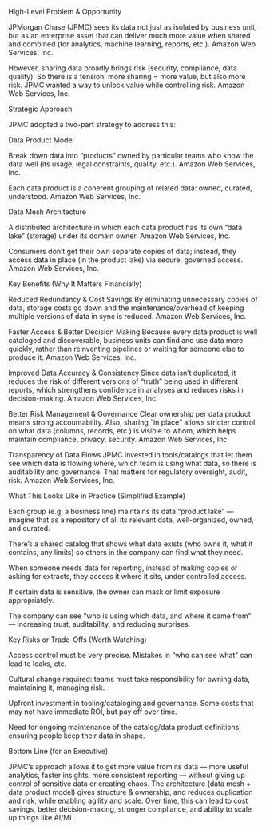 High-Level Problem & Opportunity

JPMorgan Chase (JPMC) sees its data not just as isolated by business unit, but as an enterprise asset that can deliver much more value when shared and combined (for analytics, machine learning, reports, etc.). 
Amazon Web Services, Inc.

However, sharing data broadly brings risk (security, compliance, data quality). So there is a tension: more sharing = more value, but also more risk. JPMC wanted a way to unlock value while controlling risk. 
Amazon Web Services, Inc.

Strategic Approach

JPMC adopted a two-part strategy to address this:

Data Product Model

Break down data into “products” owned by particular teams who know the data well (its usage, legal constraints, quality, etc.). 
Amazon Web Services, Inc.

Each data product is a coherent grouping of related data: owned, curated, understood. 
Amazon Web Services, Inc.

Data Mesh Architecture

A distributed architecture in which each data product has its own “data lake” (storage) under its domain owner. 
Amazon Web Services, Inc.

Consumers don’t get their own separate copies of data; instead, they access data in place (in the product lake) via secure, governed access. 
Amazon Web Services, Inc.

Key Benefits (Why It Matters Financially)

Reduced Redundancy & Cost Savings
By eliminating unnecessary copies of data, storage costs go down and the maintenance/overhead of keeping multiple versions of data in sync is reduced. 
Amazon Web Services, Inc.

Faster Access & Better Decision Making
Because every data product is well cataloged and discoverable, business units can find and use data more quickly, rather than reinventing pipelines or waiting for someone else to produce it. 
Amazon Web Services, Inc.

Improved Data Accuracy & Consistency
Since data isn’t duplicated, it reduces the risk of different versions of “truth” being used in different reports, which strengthens confidence in analyses and reduces risks in decision-making. 
Amazon Web Services, Inc.

Better Risk Management & Governance
Clear ownership per data product means strong accountability. Also, sharing “in place” allows stricter control on what data (columns, records, etc.) is visible to whom, which helps maintain compliance, privacy, security. 
Amazon Web Services, Inc.

Transparency of Data Flows
JPMC invested in tools/catalogs that let them see which data is flowing where, which team is using what data, so there is auditability and governance. That matters for regulatory oversight, audit, risk. 
Amazon Web Services, Inc.

What This Looks Like in Practice (Simplified Example)

Each group (e.g. a business line) maintains its data “product lake” — imagine that as a repository of all its relevant data, well-organized, owned, and curated.

There’s a shared catalog that shows what data exists (who owns it, what it contains, any limits) so others in the company can find what they need.

When someone needs data for reporting, instead of making copies or asking for extracts, they access it where it sits, under controlled access.

If certain data is sensitive, the owner can mask or limit exposure appropriately.

The company can see “who is using which data, and where it came from” — increasing trust, auditability, and reducing surprises.

Key Risks or Trade-Offs (Worth Watching)

Access control must be very precise. Mistakes in “who can see what” can lead to leaks, etc.

Cultural change required: teams must take responsibility for owning data, maintaining it, managing risk.

Upfront investment in tooling/cataloging and governance. Some costs that may not have immediate ROI, but pay off over time.

Need for ongoing maintenance of the catalog/data product definitions, ensuring people keep their data in shape.

Bottom Line (for an Executive)

JPMC’s approach allows it to get more value from its data — more useful analytics, faster insights, more consistent reporting — without giving up control of sensitive data or creating chaos. The architecture (data mesh + data product model) gives structure & ownership, and reduces duplication and risk, while enabling agility and scale. Over time, this can lead to cost savings, better decision-making, stronger compliance, and ability to scale up things like AI/ML.